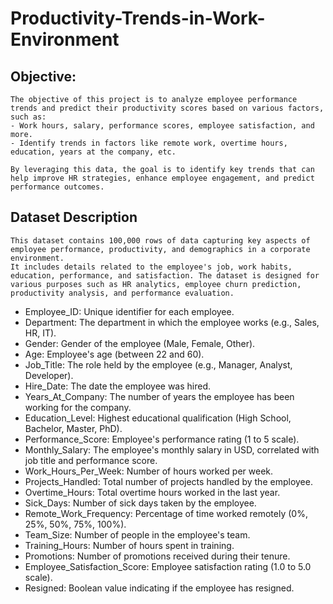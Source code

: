 # Productivity-Trends-in-Work-Environment

## Objective:
    The objective of this project is to analyze employee performance trends and predict their productivity scores based on various factors, such as:
    - Work hours, salary, performance scores, employee satisfaction, and more.
    - Identify trends in factors like remote work, overtime hours, education, years at the company, etc.
    
    By leveraging this data, the goal is to identify key trends that can help improve HR strategies, enhance employee engagement, and predict performance outcomes.

## Dataset Description
    This dataset contains 100,000 rows of data capturing key aspects of employee performance, productivity, and demographics in a corporate environment. 
    It includes details related to the employee's job, work habits, education, performance, and satisfaction. The dataset is designed for various purposes such as HR analytics, employee churn prediction, productivity analysis, and performance evaluation.

* Employee_ID: Unique identifier for each employee.
* Department: The department in which the employee works (e.g., Sales, HR, IT).
* Gender: Gender of the employee (Male, Female, Other).
* Age: Employee's age (between 22 and 60).
* Job_Title: The role held by the employee (e.g., Manager, Analyst, Developer).
* Hire_Date: The date the employee was hired.
* Years_At_Company: The number of years the employee has been working for the company.
* Education_Level: Highest educational qualification (High School, Bachelor, Master, PhD).
* Performance_Score: Employee's performance rating (1 to 5 scale).
* Monthly_Salary: The employee's monthly salary in USD, correlated with job title and performance score.
* Work_Hours_Per_Week: Number of hours worked per week.
* Projects_Handled: Total number of projects handled by the employee.
* Overtime_Hours: Total overtime hours worked in the last year.
* Sick_Days: Number of sick days taken by the employee.
* Remote_Work_Frequency: Percentage of time worked remotely (0%, 25%, 50%, 75%, 100%).
* Team_Size: Number of people in the employee's team.
* Training_Hours: Number of hours spent in training.
* Promotions: Number of promotions received during their tenure.
* Employee_Satisfaction_Score: Employee satisfaction rating (1.0 to 5.0 scale).
* Resigned: Boolean value indicating if the employee has resigned.
